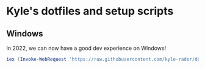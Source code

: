 # Kyle's dotfiles and setup scripts

## Windows
In 2022, we can now have a good dev experience on Windows!

```powershell
iex (Invoke-WebRequest 'https://raw.githubusercontent.com/kyle-rader/dotfiles/master/setup-win.ps1' -Headers @{"Cache-Control"="no-cache"})
```